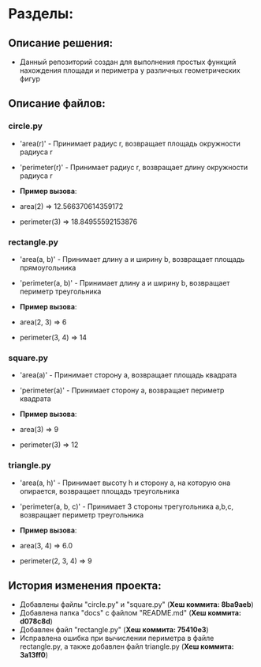 # Разделы:
## Описание решения:

- Данный репозиторий создан для выполнения простых функций нахождения площади и периметра у различных геометрических фигур

## Описание файлов:

### circle.py
- 'area(r)' - Принимает радиус r, возвращает площадь окружности радиуса r
- 'perimeter(r)' - Принимает радиус r, возвращает длину окружности радиуса r

- **Пример вызова**:
- area(2) => 12.566370614359172
- perimeter(3) => 18.84955592153876


### rectangle.py

- 'area(a, b)' - Принимает длину a и ширину b, возвращает площадь прямоугольника
- 'perimeter(a, b)' - Принимает длину a и ширину b, возвращает периметр треугольника

- **Пример вызова**:
- area(2, 3) => 6
- perimeter(3, 4) => 14

### square.py

- 'area(a)' - Принимает сторону a, возвращает площадь квадрата
- 'perimeter(a)' - Принимает сторону a, возвращает периметр квадрата

- **Пример вызова**:
- area(3) => 9
- perimeter(3) => 12

### triangle.py

- 'area(a, h)' - Принимает высоту h и сторону а, на которую она опирается, возвращает площадь треугольника
- 'perimeter(a, b, c)' - Принимает 3 стороны трегугольника a,b,c, возвращает периметр треугольника

- **Пример вызова**:
- area(3, 4) => 6.0
- perimeter(2, 3, 4) => 9

## История изменения проекта:

- Добавлены файлы "circle.py" и "square.py" (**Хеш коммита: 8ba9aeb**)
- Добавлена папка "docs" с файлом "README.md" (**Хеш коммита: d078c8d**)
- Добавлен файл "rectangle.py" (**Хеш коммита: 75410e3**)
- Исправлена ошибка при вычислении периметра в файле rectangle.py, а также добавлен файл triangle.py (**Хеш коммита: 3a13ff0**)
